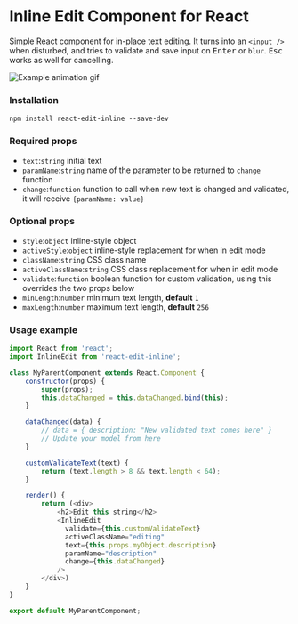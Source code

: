 # Inline Edit Component for React
Simple React component for in-place text editing. It turns into an `<input />` when disturbed, and tries to validate and save input on <kbd>Enter</kbd> or `blur`. <kbd>Esc</kbd> works as well for cancelling.

![Example animation gif](http://i.imgur.com/8vig5m1.gif)

### Installation

`npm install react-edit-inline --save-dev`

### Required props
- `text`:`string` initial text
- `paramName`:`string` name of the parameter to be returned to `change` function
- `change`:`function` function to call when new text is changed and validated, it will receive `{paramName: value}`

### Optional props
- `style`:`object` inline-style object
- `activeStyle`:`object` inline-style replacement for when in edit mode
- `className`:`string` CSS class name
- `activeClassName`:`string` CSS class replacement for when in edit mode
- `validate`:`function` boolean function for custom validation, using this overrides the two props below
- `minLength`:`number` minimum text length, **default** `1`
- `maxLength`:`number` maximum text length, **default** `256`

### Usage example
```javascript
import React from 'react';
import InlineEdit from 'react-edit-inline';

class MyParentComponent extends React.Component {
    constructor(props) {
        super(props);
        this.dataChanged = this.dataChanged.bind(this);
    }

    dataChanged(data) {
        // data = { description: "New validated text comes here" }
        // Update your model from here
    }

    customValidateText(text) {
        return (text.length > 8 && text.length < 64);
    }

    render() {
        return (<div>
            <h2>Edit this string</h2>
            <InlineEdit
              validate={this.customValidateText}
              activeClassName="editing"
              text={this.props.myObject.description}
              paramName="description"
              change={this.dataChanged}
            />
        </div>)
    }
}

export default MyParentComponent;

```
